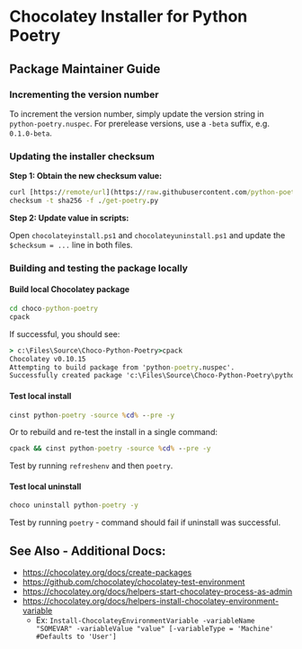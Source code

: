 # Chocolatey Installer for Python Poetry

## Package Maintainer Guide

### Incrementing the version number

To increment the version number, simply update the version string in `python-poetry.nuspec`.
For prerelease versions, use a `-beta` suffix, e.g. `0.1.0-beta`.

### Updating the installer checksum

**Step 1: Obtain the new checksum value:**

```cmd
curl [https://remote/url](https://raw.githubusercontent.com/python-poetry/poetry/master/get-poetry.py) ./get-poetry.py
checksum -t sha256 -f ./get-poetry.py
```

**Step 2: Update value in scripts:**

Open `chocolateyinstall.ps1` and `chocolateyuninstall.ps1` and update the `$checksum = ...` line in both files.

### Building and testing the package locally

#### Build local Chocolatey package

```cmd
cd choco-python-poetry
cpack
```

If successful, you should see:

```cmd
> c:\Files\Source\Choco-Python-Poetry>cpack
Chocolatey v0.10.15
Attempting to build package from 'python-poetry.nuspec'.
Successfully created package 'c:\Files\Source\Choco-Python-Poetry\python-poetry.0.0.2-beta.nupkg'
```


#### Test local install

```cmd
cinst python-poetry -source %cd% --pre -y
```

Or to rebuild and re-test the install in a single command:

```cmd
cpack && cinst python-poetry -source %cd% --pre -y
```

Test by running `refreshenv` and then `poetry`.

#### Test local uninstall

```cmd
choco uninstall python-poetry -y
```

Test by running `poetry` - command should fail if uninstall was successful.

## See Also - Additional Docs:

- https://chocolatey.org/docs/create-packages
- https://github.com/chocolatey/chocolatey-test-environment
- https://chocolatey.org/docs/helpers-start-chocolatey-process-as-admin
- https://chocolatey.org/docs/helpers-install-chocolatey-environment-variable
  - Ex: `Install-ChocolateyEnvironmentVariable -variableName "SOMEVAR" -variableValue "value" [-variableType = 'Machine' #Defaults to 'User']`
